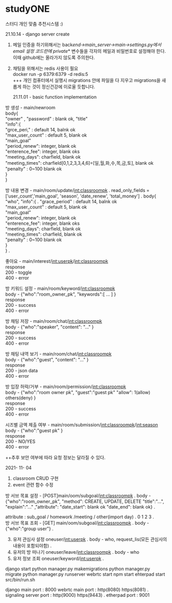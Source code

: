 # studyONE

스터디 개인 맞춤 추천시스템 :)

21.10.14 - django server create

1. 메일 인증을 하기위해서는
   back*end->main_server->main->settings.py에서
   email 설정 코드란에 private*\* 변수들을 각자의 메일과 비밀번호로 설정해야 한다.
   이때 github에는 올라가지 않도록 주의한다.
2. 채팅을 위해서는 redis 사용이 필요  
    docker run -p 6379:6379 -d redis:5  
   +++ 개인 컴퓨터에서 실행시 migrations 안에 파일을 다 지우고 migrations을 새롭게 하는 것이 정신건강에 이로울 듯합니다.

   21.11.01 - basic function implementation

방 생성 - main/newroom  
body{  
 "owner" ,
"password" : blank ok,
"title"  
 "info":{  
 "grce_peri," : default 14, balnk ok  
 "max_user_count" : default 5, blank ok  
 "main_goal"  
 "period_renew": integer, blank ok  
 "enterence_fee": integer, blank oks  
 "meeting_days": charfield, blank ok  
 "meeting_times": charfield[0,1,2,3,3,4,6]=[일,월,화,수,목,금,토], blank ok  
 "penalty" : 0~100 blank ok  
 }  
}

방 내용 변경 - main/room/update/<int:classroompk> .
read_only_fields = ['user_count','main_goal', 'season', 'date_renew', 'total_money'] .
body{  
 "who",
"info":{ .
"grace_period" : default 14, balnk ok  
 "max_user_count" : default 5, blank ok  
 "main_goal"  
 "period_renew": integer, blank ok  
 "enterence_fee": integer, blank oks  
 "meeting_days": charfield, blank ok  
 "meeting_times": charfield, blank ok  
 "penalty" : 0~100 blank ok  
 }  
} .

좋아요 - main/interest/<int:userpk>/<int:classroompk>  
response  
200 - toggle  
400 - error

방 키워드 설정 - main/room/keyword/<int:classroompk>  
body - {"who":"room_owner_pk", "keywords":[ ... ] }  
response  
200 - success  
400 - error

방 채팅 저장 - main/room/chat/<int:classroompk>  
body - {"who":"speaker", "content": "..." }  
response  
200 - success  
400 - error

방 채팅 내역 보기 - main/room/chat/<int:classroompk>  
body - {"who":"guest", "content": "..." }  
response  
200 - json data  
400 - error

방 입장 허락/거부 - main/room/permission/<int:classroompk>  
body - {"who":"room owner pk", "guest":"guest pk" "allow": 1(allow) others(deny) }  
response  
200 - success  
400 - error

시즈별 금액 제출 여부 - main/room/submission/<int:classroompk>/<int:season>  
body - {"who":"guest pk" }  
response  
200 - NO/YES  
400 - error

++추후 보안 여부에 따라 요청 정보는 달라질 수 있다.

2021- 11- 04

1. classroom CRUD 구현
2. event 관련 함수 수정

방 서브 목표 설정 - [POST]main/oom/subgoal/<int:classroompk> .
body - {"who":"room_owner_pk", "method": CREATE, UPDATE, DELETE
"title":"...", "explain":"..." ,"attribute": "date_start": blank ok "date_end": blank ok} .

attribute : sub_goal / homework /meeting / other(import day) .
0 1 2 3 .  
방 서브 목표 조회 - [GET] main/oom/subgoal/<int:classroompk> .
body - {"who":"group user"} .

3. 유저 관심사 설정 oneuser/<int:userpk> .
   body - who, request_lis(모든 관심사의 내용이 포함되야함) .
4. 유저의 방 떠나기 oneuser/leave/<int:classroompk> .
   body - who
5. 유저 정보 조회 oneuser/keyword/<int:userpk> .

django start
python manager.py makemigrations
python manager.py migrate
python manager.py runserver
webrtc start
npm start
ehterpad start
src/bin/run.sh

django main port : 8000
webrtc main port : http(8080) https(8081) .
signaling server port : http(9000) https(9443) .
etherpad port : 9001
